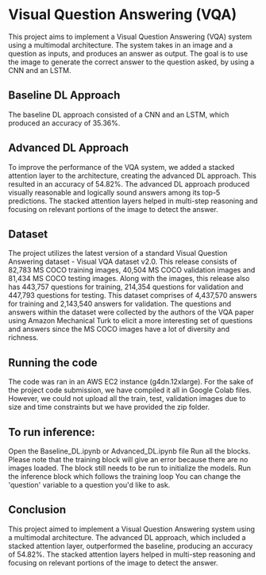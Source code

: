 # Visual Question Answering (VQA)
This project aims to implement a Visual Question Answering (VQA) system using a multimodal architecture. The system takes in an image and a question as inputs, and produces an answer as output. The goal is to use the image to generate the correct answer to the question asked, by using a CNN and an LSTM.

## Baseline DL Approach
The baseline DL approach consisted of a CNN and an LSTM, which produced an accuracy of 35.36%.

## Advanced DL Approach
To improve the performance of the VQA system, we added a stacked attention layer to the architecture, creating the advanced DL approach. This resulted in an accuracy of 54.82%. The advanced DL approach produced visually reasonable and logically sound answers among its top-5 predictions. The stacked attention layers helped in multi-step reasoning and focusing on relevant portions of the image to detect the answer.

## Dataset
The project utilizes the latest version of a standard Visual Question Answering dataset - Visual VQA dataset v2.0. This release consists of 82,783 MS COCO training images, 40,504 MS COCO validation images and 81,434 MS COCO testing images. Along with the images, this release also has 443,757 questions for training, 214,354 questions for validation and 447,793 questions for testing. This dataset comprises of 4,437,570 answers for training and 2,143,540 answers for validation. The questions and answers within the dataset were collected by the authors of the VQA paper using Amazon Mechanical Turk to elicit a more interesting set of questions and answers since the MS COCO images have a lot of diversity and richness.

## Running the code
The code was ran in an AWS EC2 instance (g4dn.12xlarge). For the sake of the project code submission, we have compiled it all in Google Colab files. However, we could not upload all the train, test, validation images due to size and time constraints but we have provided the zip folder.

## To run inference:

Open the Baseline_DL.ipynb or Advanced_DL.ipynb file
Run all the blocks. Please note that the training block will give an error because there are no images loaded. The block still needs to be run to initialize the models.
Run the inference block which follows the training loop
You can change the 'question' variable to a question you'd like to ask.

## Conclusion
This project aimed to implement a Visual Question Answering system using a multimodal architecture. The advanced DL approach, which included a stacked attention layer, outperformed the baseline, producing an accuracy of 54.82%. The stacked attention layers helped in multi-step reasoning and focusing on relevant portions of the image to detect the answer.
